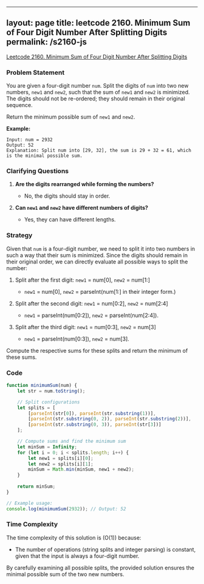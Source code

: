 
---
layout: page
title: leetcode 2160. Minimum Sum of Four Digit Number After Splitting Digits
permalink: /s2160-js
---
[Leetcode 2160. Minimum Sum of Four Digit Number After Splitting Digits](https://algoadvance.github.io/algoadvance/l2160)
### Problem Statement

You are given a four-digit number `num`. Split the digits of `num` into two new numbers, `new1` and `new2`, such that the sum of `new1` and `new2` is minimized. The digits should not be re-ordered; they should remain in their original sequence.

Return the minimum possible sum of `new1` and `new2`.

**Example:**
```plaintext
Input: num = 2932
Output: 52
Explanation: Split num into [29, 32], the sum is 29 + 32 = 61, which is the minimal possible sum.
```

### Clarifying Questions

1. **Are the digits rearranged while forming the numbers?**
   - No, the digits should stay in order.

2. **Can `new1` and `new2` have different numbers of digits?**
   - Yes, they can have different lengths.

### Strategy

Given that `num` is a four-digit number, we need to split it into two numbers in such a way that their sum is minimized. Since the digits should remain in their original order, we can directly evaluate all possible ways to split the number:

1. Split after the first digit: `new1` = num[0], `new2` = num[1:] 
   - `new1` = num[0], `new2` = parseInt(num[1:] in their integer form.)

2. Split after the second digit: `new1` = num[0:2], `new2` = num[2:4] 
   - `new1` = parseInt(num[0:2]), `new2` = parseInt(num[2:4]).

3. Split after the third digit: `new1` = num[0:3], `new2` = num[3] 
   - `new1` = parseInt(num[0:3]), `new2` = num[3].

Compute the respective sums for these splits and return the minimum of these sums.

### Code

```javascript
function minimumSum(num) {
    let str = num.toString();

    // Split configurations
    let splits = [
        [parseInt(str[0]), parseInt(str.substring(1))],
        [parseInt(str.substring(0, 2)), parseInt(str.substring(2))],
        [parseInt(str.substring(0, 3)), parseInt(str[3])]
    ];

    // Compute sums and find the minimum sum
    let minSum = Infinity;
    for (let i = 0; i < splits.length; i++) {
        let new1 = splits[i][0];
        let new2 = splits[i][1];
        minSum = Math.min(minSum, new1 + new2);
    }
    
    return minSum;
}

// Example usage:
console.log(minimumSum(2932)); // Output: 52
```

### Time Complexity

The time complexity of this solution is \(O(1)\) because:
- The number of operations (string splits and integer parsing) is constant, given that the input is always a four-digit number.

By carefully examining all possible splits, the provided solution ensures the minimal possible sum of the two new numbers.